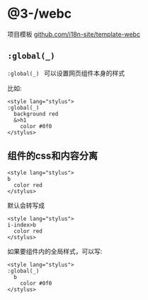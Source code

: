 # @3-/webc

项目模板 [github.com/i18n-site/template-webc](https://github.com/i18n-site/template-webc)

## `:global(_)`

`:global(_) ` 可以设置网页组件本身的样式

比如:

```
<style lang="stylus">
:global(_)
  background red
  &>h1
    color #0f0
</stylus>
```

## 组件的css和内容分离


```
<style lang="stylus">
b
  color red
</stylus>
```

默认会转写成

```
<style lang="stylus">
i-index>b
  color red
</stylus>
```

如果要组件内的全局样式，可以写:

```
<style lang="stylus">
:global(_)
  b
    color #0f0
</stylus>
```
